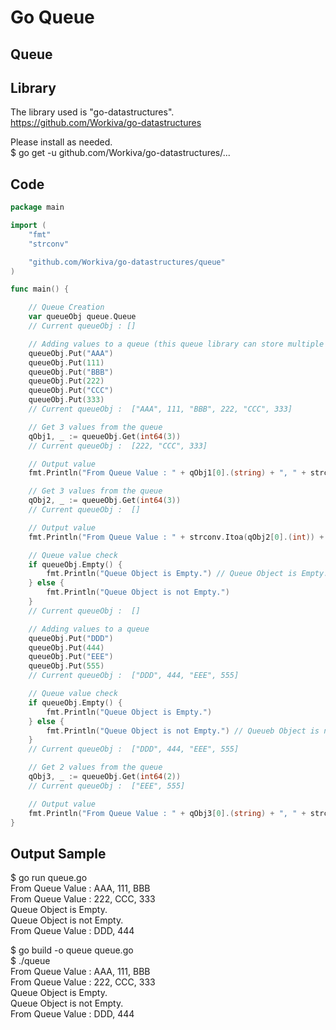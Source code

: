 # Go Queue

## Queue

## Library
The library used is "go-datastructures".  
https://github.com/Workiva/go-datastructures  

Please install as needed.  
$ go get -u github.com/Workiva/go-datastructures/...  

## Code
```Go
package main

import (
	"fmt"
	"strconv"

	"github.com/Workiva/go-datastructures/queue"
)

func main() {

	// Queue Creation
	var queueObj queue.Queue
	// Current queueObj : []

	// Adding values to a queue (this queue library can store multiple types)
	queueObj.Put("AAA")
	queueObj.Put(111)
	queueObj.Put("BBB")
	queueObj.Put(222)
	queueObj.Put("CCC")
	queueObj.Put(333)
	// Current queueObj :  ["AAA", 111, "BBB", 222, "CCC", 333]

	// Get 3 values from the queue
	qObj1, _ := queueObj.Get(int64(3))
	// Current queueObj :  [222, "CCC", 333]

	// Output value
	fmt.Println("From Queue Value : " + qObj1[0].(string) + ", " + strconv.Itoa(qObj1[1].(int)) + ", " + qObj1[2].(string)) // From Queue Value : AAA, 111, BBB

	// Get 3 values from the queue
	qObj2, _ := queueObj.Get(int64(3))
	// Current queueObj :  []

	// Output value
	fmt.Println("From Queue Value : " + strconv.Itoa(qObj2[0].(int)) + ", " + qObj2[1].(string) + ", " + strconv.Itoa(qObj2[2].(int))) // From Queue Value : 222, CCC, 333

	// Queue value check
	if queueObj.Empty() {
		fmt.Println("Queue Object is Empty.") // Queue Object is Empty.
	} else {
		fmt.Println("Queue Object is not Empty.")
	}
	// Current queueObj :  []

	// Adding values to a queue
	queueObj.Put("DDD")
	queueObj.Put(444)
	queueObj.Put("EEE")
	queueObj.Put(555)
	// Current queueObj :  ["DDD", 444, "EEE", 555]

	// Queue value check
	if queueObj.Empty() {
		fmt.Println("Queue Object is Empty.")
	} else {
		fmt.Println("Queue Object is not Empty.") // Queueb Object is not Empty.
	}
	// Current queueObj :  ["DDD", 444, "EEE", 555]

	// Get 2 values from the queue
	qObj3, _ := queueObj.Get(int64(2))
	// Current queueObj :  ["EEE", 555]

	// Output value
	fmt.Println("From Queue Value : " + qObj3[0].(string) + ", " + strconv.Itoa(qObj3[1].(int))) // From Queue Value : DDD, 444
}
```

## Output Sample

$ go run queue.go  
From Queue Value : AAA, 111, BBB  
From Queue Value : 222, CCC, 333  
Queue Object is Empty.  
Queue Object is not Empty.  
From Queue Value : DDD, 444  

$ go build -o queue queue.go  
$ ./queue  
From Queue Value : AAA, 111, BBB  
From Queue Value : 222, CCC, 333  
Queue Object is Empty.  
Queue Object is not Empty.  
From Queue Value : DDD, 444  

